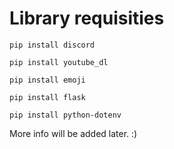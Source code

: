 # Library requisities
`pip install discord`

`pip install youtube_dl`

`pip install emoji`

`pip install flask`

`pip install python-dotenv`

More info will be added later. :)